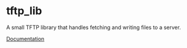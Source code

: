 # tftp_lib

A small TFTP library that handles fetching and writing files to a server.

[Documentation](https://nicksworld.github.io/tftp_lib/tftp_lib/)
